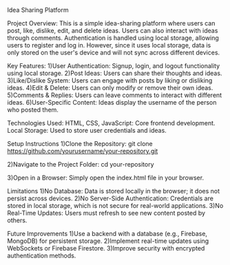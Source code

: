Idea Sharing Platform

Project Overview:
This is a simple idea-sharing platform where users can post, like, dislike, edit, and delete ideas. Users can also interact with ideas through comments. Authentication is handled using local storage, allowing users to register and log in. However, since it uses local storage, data is only stored on the user's device and will not sync across different devices.

Key Features:
1)User Authentication: Signup, login, and logout functionality using local storage.
2)Post Ideas: Users can share their thoughts and ideas.
3)Like/Dislike System: Users can engage with posts by liking or disliking ideas.
4)Edit & Delete: Users can only modify or remove their own ideas.
5)Comments & Replies: Users can leave comments to interact with different ideas.
6)User-Specific Content: Ideas display the username of the person who posted them.

Technologies Used:
HTML, CSS, JavaScript: Core frontend development.
Local Storage: Used to store user credentials and ideas.

Setup Instructions
1)Clone the Repository:
  git clone https://github.com/yourusername/your-repository.git

2)Navigate to the Project Folder:
  cd your-repository

3)Open in a Browser:
  Simply open the index.html file in your browser.

Limitations
1)No Database: Data is stored locally in the browser; it does not persist across devices.
2)No Server-Side Authentication: Credentials are stored in local storage, which is not secure for real-world applications.
3)No Real-Time Updates: Users must refresh to see new content posted by others.

Future Improvements
1)Use a backend with a database (e.g., Firebase, MongoDB) for persistent storage.
2)Implement real-time updates using WebSockets or Firebase Firestore.
3)Improve security with encrypted authentication methods.